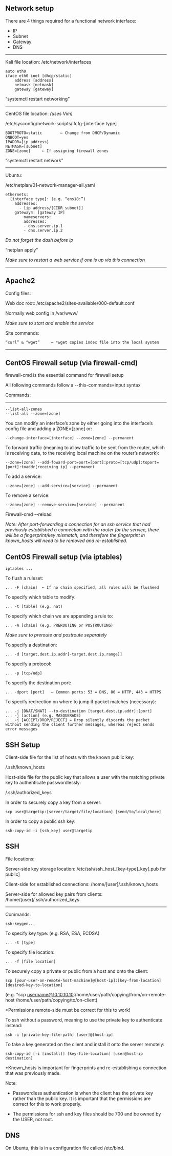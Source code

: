Network setup
---
There are 4 things required for a functional network interface:
- IP
- Subnet
- Gateway
- DNS
---
Kali file location:
/etc/network/interfaces

	auto eth0
 	iface eth0 inet [dhcp/static]
		address [address]
		netmask [netmask]
		gateway [gateway]

“systemctl restart networking”

---
CentOS file location: *(uses Vim)*

/etc/sysconfig/network-scripts/ifcfg-[interface type]

	BOOTPROTO=static		← Change from DHCP/Dynamic
	ONBOOT=yes
	IPADDR=[ip address]
	NETMASK=[subnet]
	ZONE=[zone]		← If assigning firewall zones

“systemctl restart network”


---
Ubuntu:

/etc/netplan/01-network-manager-all.yaml

	ethernets:
	  [interface type]: (e.g. “ens18:”)
	    addresses:
  	      - [ip address/[CIDR subnet]]
	    gateway4: [gateway IP]
            nameservers:
       		addresses:
	     	- dns.server.ip.1
      	 	- dns.server.ip.2

*Do not forget the dash before ip*

“netplan apply”

*Make sure to restart a web service if one is up via this connection*

---

Apache2
---
Config files:

Web doc root: /etc/apache2/sites-available/000-default.conf

Normally web config in /var/www/

*Make sure to start and enable the service*

Site commands:

	“curl” & “wget” 	← *wget copies index file into the local system

---

CentOS Firewall setup (via firewall-cmd)
---

firewall-cmd is the essential command for firewall setup

All following commands follow a --this-commands=input syntax

Commands:

---
	--list-all-zones
	--list-all --zone=[zone]

You can modify an interface’s zone by either going into the interface’s config file and adding a ZONE=[zone] or:

	--change-interface=[interface] --zone=[zone] --permanent

To forward traffic (meaning to allow traffic to be sent from the router, which is receiving data, to the receiving local machine on the router’s network):

	--zone=[zone] --add-foward-port=port=[port]:proto=[tcp/udp]:toport=[port]:toaddr[receiving ip] --permanent

To add a service:

	--zone=[zone] --add-service=[service] --permanent

To remove a service:

	--zone=[zone] --remove-service=[service] --permanent 

Firewall-cmd --reload

*Note: After port-forwarding a connection for an ssh service that had previously established a connection with the router for the service, there will be a fingerprint/key mismatch, and therefore the fingerprint in known_hosts will need to be removed and re-established.*


CentOS Firewall setup (via iptables)
---

	iptables ...
To flush a ruleset:

	... -F [chain]	← If no chain specified, all rules will be flusheed

To specify which table to modify:

	... -t [table] (e.g. nat)

To specify which chain we are appending a rule to:

	... -A [chain] (e.g. PREROUTING or POSTROUTING)
 *Make sure to preroute and postroute separately*

To specify a destination:

	... -d [target.dest.ip.addr[-target.dest.ip.range]]

To specify a protocol:

 	... -p [tcp/udp] 

To specify the destination port:

  	... -dport [port]	← Common ports: 53 = DNS, 80 = HTTP, 443 = HTTPS

To specify redirection on where to jump if packet matches (necessary):

	... -j [DNAT/SNAT] --to-destination [target.dest.ip.addr]:[port]
 	... -j [action] (e.g. MASQUERADE)
  	... -j [ACCEPT/DROP/REJECT]	← Drop silently discards the packet without sending the client further messages, whereas reject sends error messages

SSH Setup
---
Client-side file for the list of hosts with the known public key:

/.ssh/known_hosts

Host-side file for the public key that allows a user with the matching private key to authenticate passwordlessly:

/.ssh/authorized_keys


In order to securely copy a key from a server:

	scp user@targetip:[server/target/file/location] [send/to/local/here]

In order to copy a public ssh key:

	ssh-copy-id -i [ssh_key] user@targetip

SSH
---
File locations:

Server-side key storage location: /etc/ssh/ssh_host_[key-type]_key[.pub for public]

Client-side for established connections: /home/[user]/.ssh/known_hosts

Server-side for allowed key pairs from clients: /home/[user]/.ssh/authorized_keys

---
Commands:

	ssh-keygen...
 To specify key type: (e.g. RSA, ESA, ECDSA)
 
 	... -t [type]
To specify file location:

   	... -f [file location]

To securely copy a private or public from a host and onto the client:

	scp [your-user-on-remote-host-machine]@[host-ip]:[key-from-location] [desired-key-to-location]
 (e.g. "scp username@10.10.10.10:/home/user/path/copying/from/on-remote-host /home/user/path/copying/to/on-client)
 
*Permissions remote-side must be correct for this to work!

To ssh without a password, meaning to use the private key to authenticate instead:

	ssh -i [private-key-file-path] [user]@[host-ip]
To take a key generated on the client and install it onto the server remotely:

 	ssh-copy-id [-i [install]] [key-file-location] [user@host-ip destination]
  
*Known_hosts is important for fingerprints and re-establishing a connection that was previously made.


Note:

- Passwordless authentication is when the client has the private key rather than the public key. It is important that the permissions are correct for this to work properly.

- The permissions for ssh and key files should be 700 and be owned by the USER, not root.


DNS
---
On Ubuntu, this is in a configuration file called /etc/bind.
